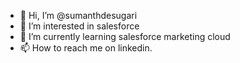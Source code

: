 - 👋 Hi, I’m @sumanthdesugari
- 👀 I’m interested in salesforce
- 🌱 I’m currently learning salesforce marketing cloud
- 📫 How to reach me on linkedin.

<!---
sumanthdesugari/sumanthdesugari is a ✨ special ✨ repository because its `README.md` (this file) appears on your GitHub profile.
You can click the Preview link to take a look at your changes.
--->
